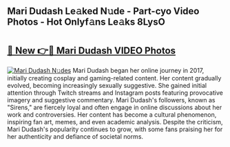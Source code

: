 ## Mari Dudash Le𝚊ked N𝚞de - Part-cyo Video Photos - Hot Onlyf𝚊ns Le𝚊ks 8LysO

# <h2><a href="http://ac18146.deff.icu/?id=Mari+Dudash">🔗 New 👉🔴 Mari Dudash VIDEO Photos</a></h2>

[![Mari Dudash N𝚞des](https://i.imgur.com/rIISA9y.gif)](http://ac18146.deff.icu/?id=Mari+Dudash)
Mari Dudash began her online journey in 2017, initially creating cosplay and gaming-related content. Her content gradually evolved, becoming increasingly sexually suggestive. She gained initial attention through Twitch streams and Instagram posts featuring provocative imagery and suggestive commentary. Mari Dudash's followers, known as "Sirens," are fiercely loyal and often engage in online discussions about her work and controversies. Her content has become a cultural phenomenon, inspiring fan art, memes, and even academic analysis. Despite the criticism, Mari Dudash's popularity continues to grow, with some fans praising her for her authenticity and defiance of societal norms.
